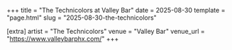+++
title = "The Technicolors at Valley Bar"
date = 2025-08-30
template = "page.html"
slug = "2025-08-30-the-technicolors"

[extra]
artist = "The Technicolors"
venue = "Valley Bar"
venue_url = "https://www.valleybarphx.com/"
+++
